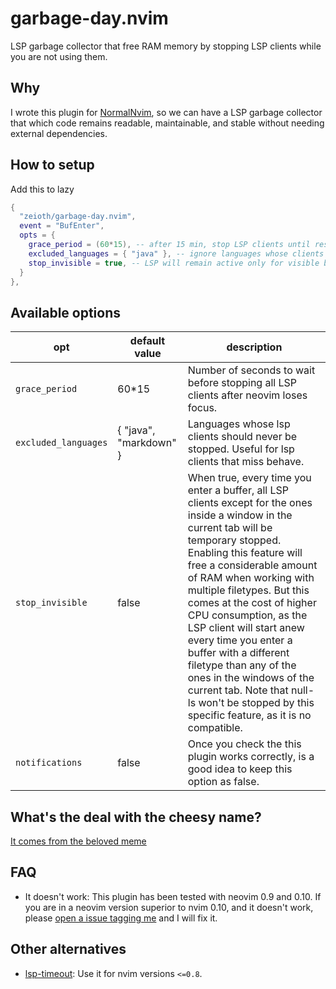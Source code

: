 # garbage-day.nvim
LSP garbage collector that free RAM memory by stopping LSP clients while you are not using them.

## Why
I wrote this plugin for [NormalNvim](https://github.com/NormalNvim/NormalNvim), so we can have a LSP garbage collector that which code remains readable, maintainable, and stable without needing external dependencies.

## How to setup
Add this to lazy

```lua
{
  "zeioth/garbage-day.nvim",
  event = "BufEnter",
  opts = {
    grace_period = (60*15), -- after 15 min, stop LSP clients until resuming.
    excluded_languages = { "java" }, -- ignore languages whose clients miss behave.
    stop_invisible = true, -- LSP will remain active only for visible buffers.
  }
},
```

## Available options

| opt | default value | description |
|--|--|--|
| `grace_period` | 60*15 | Number of seconds to wait before stopping all LSP clients after neovim loses focus. |
| `excluded_languages` | { "java", "markdown" } | Languages whose lsp clients should never be stopped. Useful for lsp clients that miss behave. |
| `stop_invisible` | false | When true, every time you enter a buffer, all LSP clients except for the ones inside a window in the current tab will be temporary stopped. Enabling this feature will free a considerable amount of RAM when working with multiple filetypes. But this comes at the cost of higher CPU consumption, as the LSP client will start anew every time you enter a buffer with a different filetype than any of the ones in the windows of the current tab. Note that null-ls won't be stopped by this specific feature, as it is no compatible. |
| `notifications` | false | Once you check the this plugin works correctly, is a good idea to keep this option as false. |


## What's the deal with the cheesy name?
[It comes from the beloved meme](https://knowyourmeme.com/memes/garbage-day)

## FAQ

* It doesn't work: This plugin has been tested with neovim 0.9 and 0.10. If you are in a neovim version superior to nvim 0.10, and it doesn't work, please [open a issue tagging me](https://github.com/Zeioth/garbage-day.nvim/issues) and I will fix it.

## Other alternatives
* [lsp-timeout](https://github.com/hinell/lsp-timeout.nvim): Use it for nvim versions `<=0.8`.
